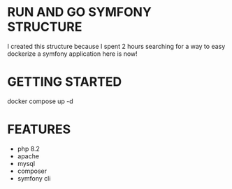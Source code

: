 # RUN AND GO SYMFONY STRUCTURE

I created this structure because I spent 2 hours searching 
for a way to easy dockerize a symfony application here is now!

# GETTING STARTED

docker compose up -d

# FEATURES

- php 8.2
- apache
- mysql
- composer
- symfony cli
